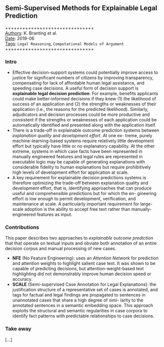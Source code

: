 ## Semi-Supervised Methods for Explainable Legal Prediction

+++++++++++++++++++++++++++++++  
<ins>Authors</ins>: K. Branting et al.  
<ins>Date</ins>: 2019-06  
<ins>Tags</ins>: `Legal Reasoning`, `Computational Models of Argument`  
+++++++++++++++++++++++++++++++

### Intro
 - Effective decision-support systems could potentially improve access to justice for significant numbers of citizens by improving transparency, compensating for lack of affordable human legal assistance, and speeding case decisions. A useful form of decision support is **explainable legal decision prediction**. For example, benefits applicants could make better-informed decisions if they knew (1) the likelihood of success of an application and (2) the strengths or weaknesses of their application (i.e., the reasons for the predicted likelihood). Similarly, adjudicators and decision processes could be more productive and consistent if the strengths or weaknesses of each application could be automatically identified and presented along with the application itself.
 - There is a trade-off in explainable outcome prediction systems between *explanation quality* and *development effort*. At one ex- treme, purely machine-learning-based systems require relatively little development effort but typically have little or no explanatory capability. At the other extreme, systems in which case facts have been represented in manually engineered features and legal rules are represented in executable logic may be capable of generating explanations with considerable fidelity to human explanations but require prohibitively high levels of development effort for application at scale.
 - A key requirement for explainable decision predictions systems is therefore optimizing the trade-off between explanation quality and development effort, that is, identifying approaches that can produce useful and comprehensible predictions but for which the en- gineering effort is low enough to permit development, verification, and maintenance at scale. A particularly important requirement for large-scale adoption is the ability to accept free text rather than manually-engineered features as input.


### Contributions
This paper describes two approaches to *explainable outcome prediction* that that operate on textual inputs and obviate both annotation of an entire decision corpus and manual processing of new cases.
   - **NFE** (No Feature Engineering): uses an *Attention Network* for prediction and attention weights to highlight salient case text. It was shown to be capable of predicting decisions, but attention-weight-based text highlighting did not demonstrably improve human decision speed or accuracy.
   - **SCALE** (Semi-supervised Case Annotation for Legal Explanations): the justification structure of a representative set of cases is annotated, and tags for factual and legal findings are propagated to sentences in unannotated cases that share a high degree of simi- larity to the annotated sentences in a semantic embedding space. This approach exploits the structural and semantic regularities in case corpora to identify fact patterns with predictable relationships to case decisions.


### Take away

[...]
